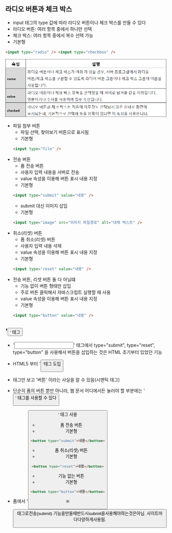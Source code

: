 ## 라디오 버튼과 체크 박스

- input 태그의 type 값에 따라 라디오 버튼이나 체크 박스를 만들 수 있다
- 라디오 버튼: 여러 항목 중에서 하나만 선택
- 체크 박스: 여러 항목 중에서 복수 선택 가능
- 기본형

```html
<input type="radio" /> <input type="checkbox" />
```

<img src="../image/radiocheckbox.png" alt="radiocheckboximg">

- 파일 첨부 버튼
  - 파일 선택, 찾아보기 버튼으로 표시됨
  - 기본형
  ```html
  <input type="file" />
  ```
- 전송 버튼
  - 폼 전송 버튼
  - 사용자 입력 내용을 서버로 전송
  - value 속성을 이용해 버튼 표시 내용 지정
  - 기본형
  ```html
  <input type="submit" value="내용" />
  ```
  - submit 대신 이미지 삽입
  - 기본형
  ```html
  <input type="image" src="이미지 파일경로" alt="대체 텍스트" />
  ```
- 취소(리셋) 버튼
  - 폼 취소(리셋) 버튼
  - 사용자 입력 내용 삭제
  - value 속성을 이용해 버튼 표시 내용 지정
  - 기본형
  ```html
  <input type="reset" value="내용" />
  ```
- 전송 버튼, 리셋 버튼 둘 다 아닐떄
  - 기능 없이 버튼 형태만 삽입
  - 주로 버튼 클릭해서 자바스크립트 실행할 때 사용
  - value 속성을 이용해 버튼 표시 내용 지정
  - 기본형
  ```html
  <input type="button" value="내용" />
  ```

## '<button>' 태그

- '<input>' 태그에서 type="submit", type="reset", type="button" 을 사용해서 버튼을 삽입하는 것은 HTML 초기부터 있었던 기능
- HTML5 부터 '<button>'태그 도입
- 태그만 보고 '버튼' 이라는 사실을 알 수 있음(시맨틱 태그)
- 단순히 폼의 버튼 뿐만 아니라, 웹 문서 어디에서든 눌러야 할 부분에는 '<button>' 태그를 사용할 수 있다

- 폼에서 '<button>' 태그 사용
  - 폼 전송 버튼
  - 기본형
  ```html
  <button type="submit">내용</button>
  ```
  - 폼 취소(리셋) 버튼
  - 기본형
  ```html
  <button type="reset">내용</button>
  ```
  - 기능 없는 버튼
  - 기본형
  ```html
  <button type="button">내용</button>
  ```
  ※ <button> 태그로전송(submit) 기능을만들때반드시submit을사용해야하는것은아님. 사이트마다다양하게사용됨.
